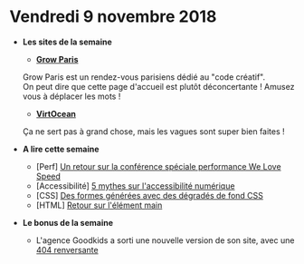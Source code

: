 Vendredi 9 novembre 2018
===========================

- **Les sites de la semaine**
    + **[Grow Paris](https://www.grow.paris/)**  
    
    Grow Paris est un rendez-vous parisiens dédié au "code créatif".  
    On peut dire que cette page d'accueil est plutôt déconcertante ! Amusez vous à déplacer les mots !
    
    + **[VirtOcean](http://virtocean.com/)**  
    
    Ça ne sert pas à grand chose, mais les vagues sont super bien faites !
      
- **A lire cette semaine**
    + [Perf] [Un retour sur la conférence spéciale performance We Love Speed](https://blog.clever-age.com/fr/2018/10/31/we-love-speed-2018/)
    + [Accessibilité] [5 mythes sur l'accessibilité numérique](https://www.deque.com/blog/5-digital-accessibility-myths-busted/)
    + [CSS] [Des formes générées avec des dégradés de fond CSS](https://codepen.io/yuanchuan/full/vVRKRQ/)
    + [HTML] [Retour sur l'élément main](https://www.alsacreations.com/actu/lire/1776-element-main-html5.html)

- **Le bonus de la semaine**
    + L'agence Goodkids a sorti une nouvelle version de son site, avec une [404 renversante](https://goodkidsagency.com/404)
